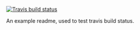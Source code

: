 [![Travis build status](https://travis-ci.org/hhau/sugiyamastudy.svg?branch=master)](https://travis-ci.org/hhau/sugiyamastudy)

An example readme, used to test travis build status.
